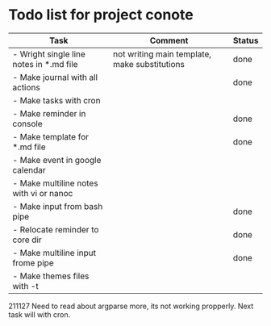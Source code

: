 # Todo list for project conote #
| Task                                    | Comment                                       | Status |
|-----------------------------------------|-----------------------------------------------|--------|
| - Wright single line notes in *.md file | not writing main template, make substitutions | done   |
| - Make journal with all actions         |                                               | done   |
| - Make tasks with cron                  |                                               |        |
| - Make reminder in console              |                                               | done   |
| - Make template for *.md file           |                                               | done   |
| - Make event in google calendar         |                                               |        |
| - Make multiline notes with vi or nanoc |                                               |        |
| - Make input from bash pipe             |                                               | done   |
| - Relocate reminder to core dir         |                                               | done   |
| - Make multiline input frome pipe       |                                               | done   |
| - Make themes files with -t             |                                               |        |

211127
Need to read about argparse more, its not working propperly.
Next task will with cron.
